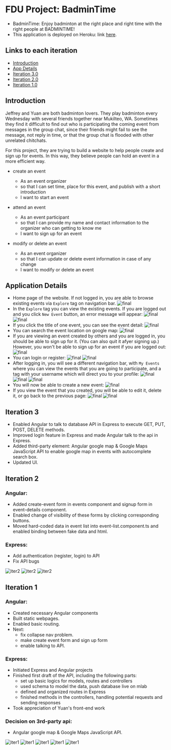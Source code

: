 # FDU Project: BadminTime

- BadminTime: Enjoy badminton at the right place and right time with the right people at BADMINTIME!
- This application is deployed on Heroku: link [here](https://badmintime.herokuapp.com/).

## Links to each iteration
- [Introduction](#introduction)
- [App Details](#application-details)
- [Iteration 3.0](#iteration-3)
- [Iteration 2.0](#iteration-2)
- [Iteration 1.0](#iteration-1)

## Introduction
Jeffrey and Yuan are both badminton lovers. They play badminton every Wednesday with several friends together near Mukilteo, WA. Sometimes they find it difficult to find out who is participating the coming event from messages in the group chat, since their friends might fail to see the message, not reply in time, or that the group chat is flooded with other unrelated chitchats.

For this project, they are trying to build a website to help people create and sign up for events. In this way, they believe people can hold an event in a more efficient way.

* create an event
  - As an event organizer
  - so that I can set time, place for this event, and publish with a short introduction
  - I want to start an event

* attend an event
  - As an event participant
  - so that I can provide my name and contact information to the organizer who can getting to know me
  - I want to sign up for an event

* modify or delete an event
  - As an event organizer
  - so that I can update or delete event information in case of any change
  - I want to modify or delete an event

## Application Details  
* Home page of the website. If not logged in, you are able to browse existing events via ```Explore``` tag on navigation bar.
![final](/app_log_images/final/home_out.png)
* In the ```Explore``` tag you can view the existing events. If you are logged out and you click ```New Event``` button, an error message will appear:
![final](/app_log_images/final/event_list.png)
![final](/app_log_images/final/event_list_out.png)
* If you click the title of one event, you can see the event detail:
![final](/app_log_images/final/event_detail_other.png)
* You can search the event location on google map:
![final](/app_log_images/final/googlemap.png)
* If you are viewing an event created by others and you are logged in, you should be able to sign up for it. (You can also quit it afyer signing up.) However, you won't be able to sign up for an event if you are logged out:
![final](/app_log_images/final/event_detail_out.png)
* You can login or register:
![final](/app_log_images/final/login.png)
![final](/app_log_images/final/register.png)
* After logging in, you will see a different navigation bar, with ```My Events``` where you can view the events that you are going to participate, and a tag with your username which will direct you to your profile:
![final](/app_log_images/final/home_loggedin.png)
![final](/app_log_images/final/my_events.png)
![final](/app_log_images/final/profile.png)
* You will now be able to create a new event:
![final](/app_log_images/final/new_event_loggedin.png)
* If you view the event that you created, you will be able to edit it, delete it, or go back to the previous page:
![final](/app_log_images/final/event_detail_my.png)
![final](/app_log_images/final/edit_event.png)

## Iteration 3
* Enabled Angular to talk to database API in Express to execute GET, PUT, POST, DELETE methods.
* Improved login feature in Express and made Angular talk to the api in Express.
* Added third-party element: Angular google map & Google Maps JavaScript API to enable google map in events with autocomplete search box.
* Updated UI.

## Iteration 2
### Angular:
* Added create-event form in events component and signup form in event-details component.
* Enabled change of visibility of these forms by clicking corresponding buttons.
* Moved hard-coded data in event list into event-list.component.ts and enabled binding between fake data and html.

### Express:
* Add authentication (register, login) to API
* Fix API bugs

![iter2](/app_log_images/iter2-neweventbtn.png)
![iter2](/app_log_images/iter2-createeventform.png)
![iter2](/app_log_images/iter2-signupform.png)

## Iteration 1
### Angular:
* Created necessary Angular components
* Built static webpages.
* Enabled basic routing.
* Next:
  - fix collapse nav problem.
  - make create event form and sign up form
  - enable talking to API.

### Express:
* Initiated Express and Angular projects
* Finished first draft of the API, including the following parts:
  - set up basic logics for models, routes and controllers
  - used schema to model the data, push database live on mlab
  - defined and organized routes in Express
  - finished methods in the controllers, handling potential requests and sending responses
* Took appreciation of Yuan's front-end work

### Decision on 3rd-party api:
* Angular google map & Google Maps JavaScript API.

![iter1](/app_log_images/iter1-home.png)
![iter1](/app_log_images/iter1-explore.png)
![iter1](/app_log_images/iter1-eventdetail.png)
![iter1](/app_log_images/iter1-login.png)
![iter1](/app_log_images/iter1-register.png)
